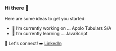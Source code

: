 ### Hi there 👋



Here are some ideas to get you started:

- 🔭 I’m currently working on ... Apolo Tubulars S/A
- 🌱 I’m currently learning ... JavaScript

:link: Let's connect! :arrow_right: 
[LinkedIn](https://www.linkedin.com/in/paulo-victor-seno/)
